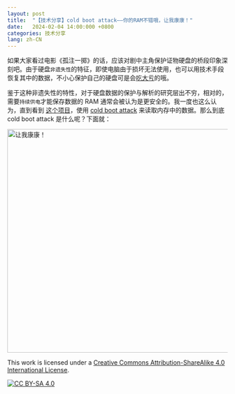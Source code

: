 ```yaml
---
layout: post
title:  "【技术分享】cold boot attack——你的RAM不错哦，让我康康！"
date:   2024-02-04 14:00:000 +0800
categories: 技术分享
lang: zh-CN
---
```


<!-- 引言，顺便加 buff -->
如果大家看过电影《孤注一掷》的话，应该对剧中主角保护证物硬盘的桥段印象深刻吧。由于硬盘`非遗失性`的特征，即使电脑由于损坏无法使用，也可以用技术手段恢复其中的数据，不小心保护自己的硬盘可是会[吃大亏](https://zh.wikipedia.org/zh-cn/%E9%99%B3%E5%86%A0%E5%B8%8C)的哦。

鉴于这种非遗失性的特性，对于硬盘数据的保护与解析的研究层出不穷，相对的，需要`持续供电`才能保存数据的 RAM 通常会被认为是更安全的。我一度也这么认为，直到看到 [这个项目](https://github.com/anfractuosity/ramrecovery)，使用 [cold boot attack](https://en.wikipedia.org/wiki/Cold_boot_attack) 来读取内存中的数据。那么到底 cold boot attack 是什么呢？下面就：

<img src="" alt="让我康康！" style="width:512px;"/>

<!-- 介绍 cold boot attack 是什么-->

<!-- 介绍树梅派 exploit 项目-->

<!-- 结语 -->

This work is licensed under a
[Creative Commons Attribution-ShareAlike 4.0 International License][cc-by-sa].

[![CC BY-SA 4.0][cc-by-sa-image]][cc-by-sa]

[cc-by-sa]: http://creativecommons.org/licenses/by-sa/4.0/
[cc-by-sa-image]: https://licensebuttons.net/l/by-sa/4.0/88x31.png
